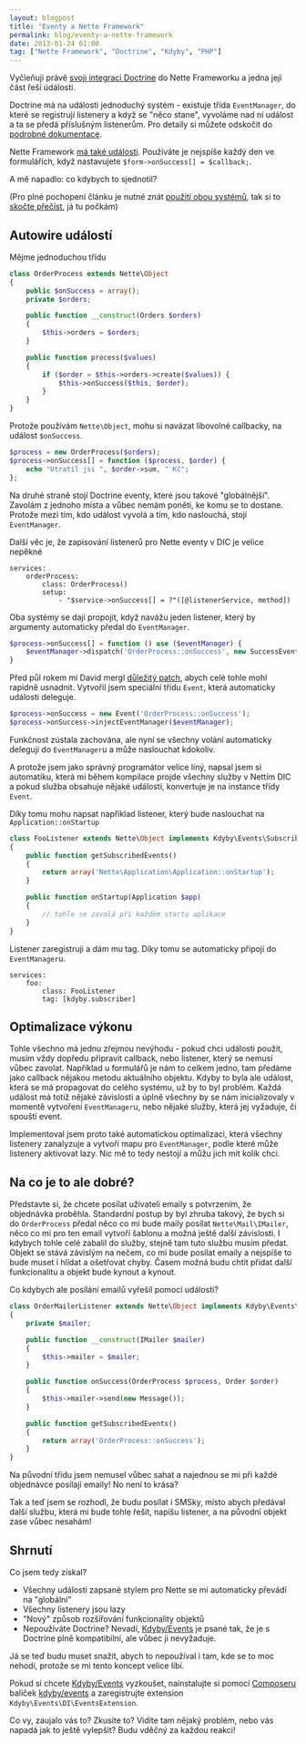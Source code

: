 ```yaml
---
layout: blogpost
title: "Eventy a Nette Framework"
permalink: blog/eventy-a-nette-framework
date: 2013-01-24 01:00
tag: ["Nette Framework", "Doctrine", "Kdyby", "PHP"]
---
```


Vyčleňuji právě [svoji integraci Doctrine](https://github.com/kdyby/doctrine) do Nette Frameworku a jedna její část řeší údálosti.

Doctrine má na události jednoduchý systém - existuje třída `EventManager`, do které se registrují listenery a když se "něco stane", vyvoláme nad ní událost a ta se předá příslušným listenerům. Pro detaily si můžete odskočit do [podrobné dokumentace](http://docs.doctrine-project.org/en/latest/reference/events.html).

Nette Framework [má také události](http://doc.nette.org/cs/php-language-enhancements#toc-udalosti). Používáte je nejspíše každý den ve formulářích, když nastavujete `$form->onSuccess[] = $callback;`.

A mě napadlo: co kdybych to sjednotil?

(Pro plné pochopení článku je nutné znát [použití obou systémů](http://doc.nette.org/cs/php-language-enhancements#toc-udalosti), tak si to [skočte přečíst](http://docs.doctrine-project.org/en/latest/reference/events.html), já tu počkám)

<!--more-->
## Autowire událostí

Mějme jednoduchou třídu

~~~ php
class OrderProcess extends Nette\Object
{
    public $onSuccess = array();
    private $orders;

    public function __construct(Orders $orders)
    {
        $this->orders = $orders;
    }

    public function process($values)
    {
        if ($order = $this->orders->create($values)) {
            $this->onSuccess($this, $order);
        }
    }
}
~~~

Protože používám `Nette\Object`, mohu si navázat libovolné callbacky, na událost `$onSuccess`.

~~~ php
$process = new OrderProcess($orders);
$process->onSuccess[] = function ($process, $order) {
    echo "Utratil jsi ", $order->sum, " Kč";
};
~~~

Na druhé straně stojí Doctrine eventy, které jsou takové "globálnější". Zavolám z jednoho místa a vůbec nemám ponětí, ke komu se to dostane. Protože mezi tím, kdo událost vyvolá a tím, kdo naslouchá, stojí `EventManager`.

Další věc je, že zapisování listenerů pro Nette eventy v DIC je velice nepěkné

~~~ neon
services:
    orderProcess:
        class: OrderProcess()
        setup:
            - "$service->onSuccess[] = ?"([@listenerService, method])
~~~

Oba systémy se dají propojit, když navážu jeden listener, který by argumenty automaticky předal do `EventManager`.

~~~ php
$process->onSuccess[] = function () use ($eventManager) {
    $eventManager->dispatch('OrderProcess::onSuccess', new SuccessEventArgs(func_get_args()));
}
~~~

Před půl rokem mi David mergl [důležitý patch](https://github.com/nette/nette/pull/730), abych celé tohle mohl rapidně usnadnit. Vytvořil jsem speciální třídu `Event`, která automaticky události deleguje.

~~~ php
$process->onSuccess = new Event('OrderProcess::onSuccess');
$process->onSuccess->injectEventManager($eventManager);
~~~

Funkčnost zústala zachována, ale nyní se všechny volání automaticky delegují do `EventManager`u a může naslouchat kdokoliv.

A protože jsem jako správný programátor velice líný, napsal jsem si automatiku, která mi během kompilace projde všechny služby v Nettím DIC a pokud služba obsahuje nějaké události, konvertuje je na instance třídy `Event`.

Díky tomu mohu napsat například listener, který bude naslouchat na `Application::onStartup`

~~~ php
class FooListener extends Nette\Object implements Kdyby\Events\Subscriber
{
    public function getSubscribedEvents()
    {
        return array('Nette\Application\Application::onStartup');
    }

    public function onStartup(Application $app)
    {
        // tohle se zavolá při každém startu aplikace
    }
}
~~~

Listener zaregistruji a dám mu tag. Díky tomu se automaticky připojí do `EventManager`u.

~~~ neon
services:
    foo:
        class: FooListener
        tag: [kdyby.subscriber]
~~~


## Optimalizace výkonu

Tohle všechno má jednu zřejmou nevýhodu - pokud chci události použít, musím vždy dopředu připravit callback, nebo listener, který se nemusí vůbec zavolat. Například u formulářů je nám to celkem jedno, tam předáme jako callback nějakou metodu aktuálního objektu. Kdyby to byla ale událost, která se má propagovat do celého systému, už by to byl problém. Každá událost má totiž nějaké závislosti a úplně všechny by se nám inicializovaly v momentě vytvoření `EventManager`u, nebo nějaké služby, která jej vyžaduje, či spouští event.

Implementoval jsem proto také automatickou optimalizaci, která všechny listenery zanalyzuje a vytvoří mapu pro `EventManager`, podle které může listenery aktivovat lazy. Nic mě to tedy nestojí a můžu jich mít kolik chci.


## Na co je to ale dobré?


Představte si, že chcete posílat uživateli emaily s potvrzením, že objednávka proběhla. Standardní postup by byl zhruba takový, že bych si do `OrderProcess` předal něco co mi bude maily posílat `Nette\Mail\IMailer`, něco co mi pro ten email vytvoří šablonu a možná ještě další závislosti. I kdybych tohle celé zabalil do služby, stejně tam tuto službu musím předat. Objekt se stává závislým na nečem, co mi bude posílat emaily a nejspíše to bude muset i hlídat a ošetřovat chyby. Časem možná budu chtít přidat další funkcionalitu a objekt bude kynout a kynout.

Co kdybych ale posílání emailů vyřešil pomocí události?

~~~ php
class OrderMailerListener extends Nette\Object implements Kdyby\Events\Subscriber
{
    private $mailer;

    public function __construct(IMailer $mailer)
    {
        $this->mailer = $mailer;
    }

    public function onSuccess(OrderProcess $process, Order $order)
    {
        $this->mailer->send(new Message());
    }

    public function getSubscribedEvents()
    {
        return array('OrderProcess::onSuccess');
    }
}
~~~

Na původní třídu jsem nemusel vůbec sahat a najednou se mi při každé objednávce posílají emaily! No není to krása?

Tak a teď jsem se rozhodl, že budu posílat i SMSky, místo abych předával další službu, která mi bude tohle řešit, napíšu listener, a na původní objekt zase vůbec nesahám!


## Shrnutí

Co jsem tedy získal?

- Všechny události zapsané stylem pro Nette se mi automaticky převádí na "globální"
- Všechny listenery jsou lazy
- "Nový" způsob rozšiřování funkcionality objektů
- Nepoužíváte Doctrine? Nevadí, [Kdyby/Events](https://github.com/kdyby/events) je psané tak, že je s Doctrine plně kompatibilní, ale vůbec ji nevyžaduje.

Já se teď budu muset snažit, abych to nepoužíval i tam, kde se to moc nehodí, protože se mi tento koncept velice líbí.

Pokud si chcete [Kdyby/Events](https://github.com/kdyby/events) vyzkoušet, nainstalujte si pomocí [Composeru](http://getcomposer.org/) balíček [kdyby/events](https://packagist.org/packages/kdyby/events) a zaregistrujte extension `Kdyby\Events\DI\EventsExtension`.

Co vy, zaujalo vás to? Zkusíte to? Vidíte tam nějaký problém, nebo vás napadá jak to ještě vylepšit? Budu vděčný za každou reakci!
